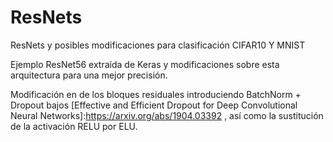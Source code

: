 # ResNets
ResNets y posibles modificaciones para clasificación CIFAR10 Y MNIST

Ejemplo ResNet56 extraída de Keras y modificaciones sobre esta arquitectura para una mejor precisión.

Modificación en de los bloques residuales introduciendo BatchNorm + Dropout bajos [Effective and Efficient Dropout for Deep
Convolutional Neural Networks]:https://arxiv.org/abs/1904.03392 , así como la sustitución 
de la activación RELU por ELU.
